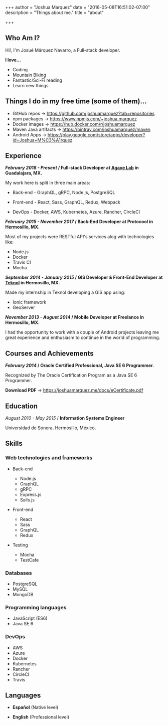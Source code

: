 +++
author = "Joshua Marquez"
date = "2016-05-08T16:51:02-07:00"
description = "Things about me."
title = "about"

+++

## Who Am I?

Hi!, I'm Josué Márquez Navarro, a Full-stack developer.

**I love...**

*   Coding
*   Mountain Biking
*   Fantastic/Sci-Fi reading
*   Learn new things

## Things I do in my free time (some of them)...

*   GitHub repos -> https://github.com/joshuamarquez?tab=repositories
*   npm packages -> https://www.npmjs.com/~joshua.marquez
*   Docker images -> https://hub.docker.com/r/joshuamarquez
*   Maven Java artifacts -> https://bintray.com/joshuamarquez/maven
*   Android Apps -> https://play.google.com/store/apps/developer?id=Joshua+M%C3%A1rquez

## Experience

**_February 2018 - Present_ / Full-stack Developer at [Agave Lab](http://agavelab.com/) in Guadalajara, MX.**

My work here is split in three main areas:

* Back-end - GraphQL, gRPC, Node.js, PostgreSQL

* Front-end - React, Sass, GraphQL, Redux, Webpack

* DevOps - Docker, AWS, Kubernetes, Azure, Rancher, CircleCI


**_February 2015 - November 2017_ / Back-End Developer at Protocool in Hermosillo, MX.**

Most of my projects were RESTful API's services alog with technologies like:

* Node.js
* Docker
* Travis CI
* Mocha

**_September 2014 - January 2015_ / GIS Developer & Front-End Developer at [Teknol](http://www.teknol.net/) in Hermosillo, MX.**

Made my internship in Teknol developing a GIS app using:

* Ionic framework
* GeoServer

**_November 2013 - August 2014_ / Mobile Developer at Freelance in Hermosillo, MX.**

I had the opportunity to work with a couple of Android projects leaving me great
experience and enthusiasm to continue in the world of programming.

## Courses and Achievements

**_February 2014_ / Oracle Certified Professional, Java SE 6 Programmer.**

Recognized by The Oracle Certification Program as a Java SE 6 Programmer. 

**Download PDF** -> https://joshuamarquez.me/docs/eCertificate.pdf

## Education

_August 2010 - May 2015_ / **Information Systems Engineer**

Universidad de Sonora. Hermosillo, México.

## Skills

### Web technologies and frameworks

* Back-end

  * Node.js
  * GraphQL
  * gRPC
  * Express.js
  * Sails.js

* Front-end

  * React
  * Sass
  * GraphQL
  * Redux

* Testing

  * Mocha
  * TestCafe

### Databases

* PostgreSQL
* MySQL
* MongoDB

### Programming languages

* JavaScript (ES6)
* Java SE 6

### DevOps

* AWS
* Azure
* Docker
* Kubernetes
* Rancher
* CircleCI
* Travis

## Languages

* **Español** (Native level)

* **English** (Professional level)

